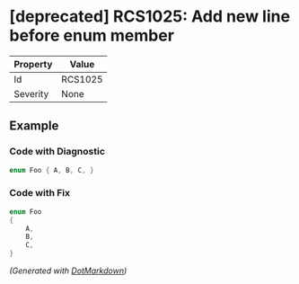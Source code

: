 # \[deprecated\] RCS1025: Add new line before enum member

| Property | Value   |
| -------- | ------- |
| Id       | RCS1025 |
| Severity | None    |

## Example

### Code with Diagnostic

```csharp
enum Foo { A, B, C, }
```

### Code with Fix

```csharp
enum Foo
{
    A,
    B,
    C,
}
```


*\(Generated with [DotMarkdown](http://github.com/JosefPihrt/DotMarkdown)\)*